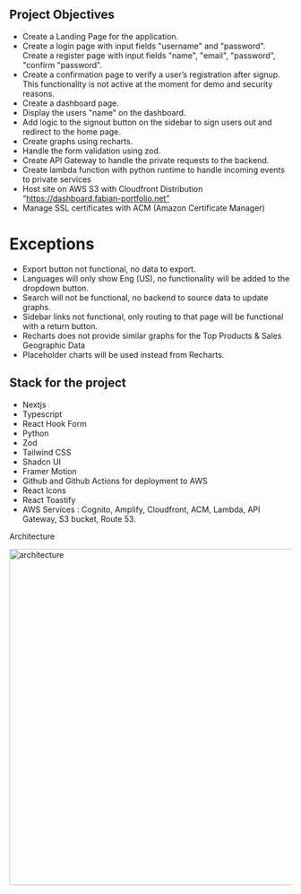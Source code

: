 ## Project Objectives

- Create a Landing Page for the application.
- Create a login page with input fields "username" and "password".
  Create a register page with input fields "name", "email", "password", "confirm "password".
- Create a confirmation page to verify a user’s registration after signup. This functionality is not active at the moment for demo and security reasons.
- Create a dashboard page.
- Display the users "name" on the dashboard.
- Add logic to the signout button on the sidebar to sign users out and redirect to the home page.
- Create graphs using recharts.
- Handle the form validation using zod.
- Create API Gateway to handle the private requests to the backend.
- Create lambda function with python runtime to handle incoming events to private services
- Host site on AWS S3 with Cloudfront Distribution “https://dashboard.fabian-portfolio.net”
- Manage SSL certificates with ACM (Amazon Certificate Manager)

# Exceptions

- Export button not functional, no data to export.
- Languages will only show Eng (US), no functionality will be added to the dropdown button.
- Search will not be functional, no backend to source data to update graphs.
- Sidebar links not functional, only routing to that page will be functional with a return button.
- Recharts does not provide similar graphs for the Top Products & Sales Geographic Data
- Placeholder charts will be used instead from Recharts.

## Stack for the project

- Nextjs
- Typescript
- React Hook Form
- Python
- Zod
- Tailwind CSS
- Shadcn UI
- Framer Motion
- Github and Github Actions for deployment to AWS
- React Icons
- React Toastify
- AWS Services : Cognito, Amplify, Cloudfront, ACM, Lambda, API Gateway, S3 bucket, Route 53.

Architecture

<img src="/images/" alt="architecture" width='600'>
